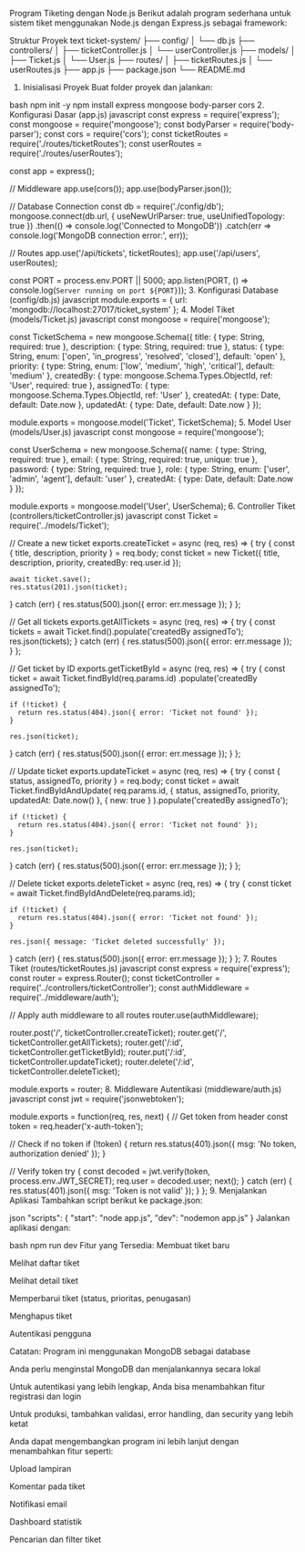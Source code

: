 Program Tiketing dengan Node.js
Berikut adalah program sederhana untuk sistem tiket menggunakan Node.js dengan Express.js sebagai framework:

Struktur Proyek
text
ticket-system/
├── config/
│   └── db.js
├── controllers/
│   ├── ticketController.js
│   └── userController.js
├── models/
│   ├── Ticket.js
│   └── User.js
├── routes/
│   ├── ticketRoutes.js
│   └── userRoutes.js
├── app.js
├── package.json
└── README.md
1. Inisialisasi Proyek
Buat folder proyek dan jalankan:

bash
npm init -y
npm install express mongoose body-parser cors
2. Konfigurasi Dasar (app.js)
javascript
const express = require('express');
const mongoose = require('mongoose');
const bodyParser = require('body-parser');
const cors = require('cors');
const ticketRoutes = require('./routes/ticketRoutes');
const userRoutes = require('./routes/userRoutes');

const app = express();

// Middleware
app.use(cors());
app.use(bodyParser.json());

// Database Connection
const db = require('./config/db');
mongoose.connect(db.url, { useNewUrlParser: true, useUnifiedTopology: true })
  .then(() => console.log('Connected to MongoDB'))
  .catch(err => console.log('MongoDB connection error:', err));

// Routes
app.use('/api/tickets', ticketRoutes);
app.use('/api/users', userRoutes);

const PORT = process.env.PORT || 5000;
app.listen(PORT, () => console.log(`Server running on port ${PORT}`));
3. Konfigurasi Database (config/db.js)
javascript
module.exports = {
  url: 'mongodb://localhost:27017/ticket_system'
};
4. Model Tiket (models/Ticket.js)
javascript
const mongoose = require('mongoose');

const TicketSchema = new mongoose.Schema({
  title: {
    type: String,
    required: true
  },
  description: {
    type: String,
    required: true
  },
  status: {
    type: String,
    enum: ['open', 'in_progress', 'resolved', 'closed'],
    default: 'open'
  },
  priority: {
    type: String,
    enum: ['low', 'medium', 'high', 'critical'],
    default: 'medium'
  },
  createdBy: {
    type: mongoose.Schema.Types.ObjectId,
    ref: 'User',
    required: true
  },
  assignedTo: {
    type: mongoose.Schema.Types.ObjectId,
    ref: 'User'
  },
  createdAt: {
    type: Date,
    default: Date.now
  },
  updatedAt: {
    type: Date,
    default: Date.now
  }
});

module.exports = mongoose.model('Ticket', TicketSchema);
5. Model User (models/User.js)
javascript
const mongoose = require('mongoose');

const UserSchema = new mongoose.Schema({
  name: {
    type: String,
    required: true
  },
  email: {
    type: String,
    required: true,
    unique: true
  },
  password: {
    type: String,
    required: true
  },
  role: {
    type: String,
    enum: ['user', 'admin', 'agent'],
    default: 'user'
  },
  createdAt: {
    type: Date,
    default: Date.now
  }
});

module.exports = mongoose.model('User', UserSchema);
6. Controller Tiket (controllers/ticketController.js)
javascript
const Ticket = require('../models/Ticket');

// Create a new ticket
exports.createTicket = async (req, res) => {
  try {
    const { title, description, priority } = req.body;
    const ticket = new Ticket({
      title,
      description,
      priority,
      createdBy: req.user.id
    });

    await ticket.save();
    res.status(201).json(ticket);
  } catch (err) {
    res.status(500).json({ error: err.message });
  }
};

// Get all tickets
exports.getAllTickets = async (req, res) => {
  try {
    const tickets = await Ticket.find().populate('createdBy assignedTo');
    res.json(tickets);
  } catch (err) {
    res.status(500).json({ error: err.message });
  }
};

// Get ticket by ID
exports.getTicketById = async (req, res) => {
  try {
    const ticket = await Ticket.findById(req.params.id)
      .populate('createdBy assignedTo');
    
    if (!ticket) {
      return res.status(404).json({ error: 'Ticket not found' });
    }
    
    res.json(ticket);
  } catch (err) {
    res.status(500).json({ error: err.message });
  }
};

// Update ticket
exports.updateTicket = async (req, res) => {
  try {
    const { status, assignedTo, priority } = req.body;
    const ticket = await Ticket.findByIdAndUpdate(
      req.params.id,
      { status, assignedTo, priority, updatedAt: Date.now() },
      { new: true }
    ).populate('createdBy assignedTo');
    
    if (!ticket) {
      return res.status(404).json({ error: 'Ticket not found' });
    }
    
    res.json(ticket);
  } catch (err) {
    res.status(500).json({ error: err.message });
  }
};

// Delete ticket
exports.deleteTicket = async (req, res) => {
  try {
    const ticket = await Ticket.findByIdAndDelete(req.params.id);
    
    if (!ticket) {
      return res.status(404).json({ error: 'Ticket not found' });
    }
    
    res.json({ message: 'Ticket deleted successfully' });
  } catch (err) {
    res.status(500).json({ error: err.message });
  }
};
7. Routes Tiket (routes/ticketRoutes.js)
javascript
const express = require('express');
const router = express.Router();
const ticketController = require('../controllers/ticketController');
const authMiddleware = require('../middleware/auth');

// Apply auth middleware to all routes
router.use(authMiddleware);

router.post('/', ticketController.createTicket);
router.get('/', ticketController.getAllTickets);
router.get('/:id', ticketController.getTicketById);
router.put('/:id', ticketController.updateTicket);
router.delete('/:id', ticketController.deleteTicket);

module.exports = router;
8. Middleware Autentikasi (middleware/auth.js)
javascript
const jwt = require('jsonwebtoken');

module.exports = function(req, res, next) {
  // Get token from header
  const token = req.header('x-auth-token');

  // Check if no token
  if (!token) {
    return res.status(401).json({ msg: 'No token, authorization denied' });
  }

  // Verify token
  try {
    const decoded = jwt.verify(token, process.env.JWT_SECRET);
    req.user = decoded.user;
    next();
  } catch (err) {
    res.status(401).json({ msg: 'Token is not valid' });
  }
};
9. Menjalankan Aplikasi
Tambahkan script berikut ke package.json:

json
"scripts": {
  "start": "node app.js",
  "dev": "nodemon app.js"
}
Jalankan aplikasi dengan:

bash
npm run dev
Fitur yang Tersedia:
Membuat tiket baru

Melihat daftar tiket

Melihat detail tiket

Memperbarui tiket (status, prioritas, penugasan)

Menghapus tiket

Autentikasi pengguna

Catatan:
Program ini menggunakan MongoDB sebagai database

Anda perlu menginstal MongoDB dan menjalankannya secara lokal

Untuk autentikasi yang lebih lengkap, Anda bisa menambahkan fitur registrasi dan login

Untuk produksi, tambahkan validasi, error handling, dan security yang lebih ketat

Anda dapat mengembangkan program ini lebih lanjut dengan menambahkan fitur seperti:

Upload lampiran

Komentar pada tiket

Notifikasi email

Dashboard statistik

Pencarian dan filter tiket
